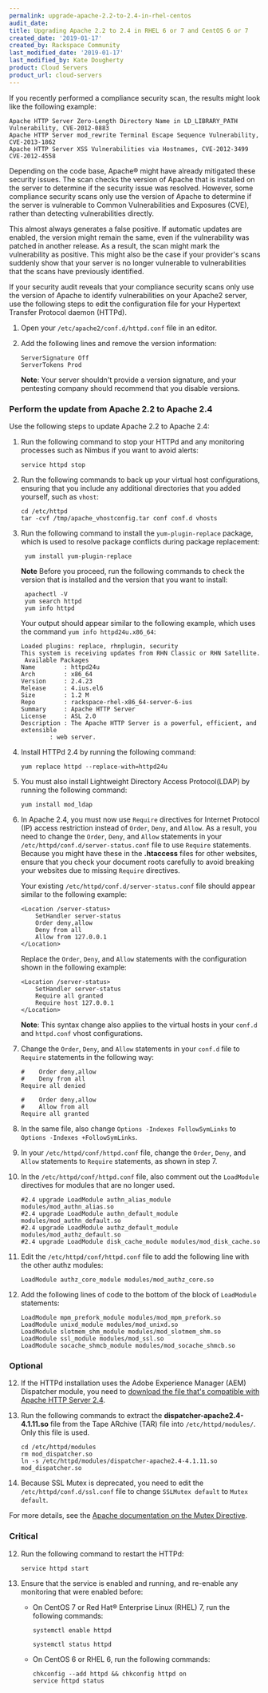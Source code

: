 ```yaml
---
permalink: upgrade-apache-2.2-to-2.4-in-rhel-centos
audit_date:
title: Upgrading Apache 2.2 to 2.4 in RHEL 6 or 7 and CentOS 6 or 7
created_date: '2019-01-17'
created_by: Rackspace Community
last_modified_date: '2019-01-17'
last_modified_by: Kate Dougherty
product: Cloud Servers
product_url: cloud-servers
---
```


If you recently performed a compliance security scan, the results might look like the following example:

    Apache HTTP Server Zero-Length Directory Name in LD_LIBRARY_PATH Vulnerability, CVE-2012-0883
    Apache HTTP Server mod_rewrite Terminal Escape Sequence Vulnerability, CVE-2013-1862
    Apache HTTP Server XSS Vulnerabilities via Hostnames, CVE-2012-3499 CVE-2012-4558

Depending on the code base, Apache&reg; might have already mitigated these security issues. The scan checks the version of Apache that is installed on the server to determine if the security issue was resolved. However, some compliance security scans only use the version of Apache to determine if the server is vulnerable to Common Vulnerabilities and Exposures (CVE), rather than detecting vulnerabilities directly. 

This almost always generates a false positive. If automatic updates are enabled, the version might remain the same, even if the vulnerability was patched in another release. As a result, the scan might mark the vulnerability as positive. This might also be the case if your provider's scans suddenly show that your server is no longer vulnerable to vulnerabilities that the scans have previously identified.

If your security audit reveals that your compliance security scans only use the version of Apache to identify vulnerabilities on your Apache2 server, use the following steps to edit the configuration file for your Hypertext Transfer Protocol daemon (HTTPd).

1. Open your `/etc/apache2/conf.d/httpd.conf` file in an editor. 

2. Add the following lines and remove the version information:

       ServerSignature Off
       ServerTokens Prod

   **Note**: Your server shouldn't provide a version signature, and your pentesting company should recommend that you disable 
   versions.

### Perform the update from Apache 2.2 to Apache 2.4

Use the following steps to update Apache 2.2 to Apache 2.4:

1. Run the following command to stop your HTTPd and any monitoring processes such as Nimbus if you want to avoid alerts:

       service httpd stop

2. Run the following commands to back up your virtual host configurations, ensuring that you include any additional 
   directories that you added yourself, such as `vhost`:

       cd /etc/httpd
       tar -cvf /tmp/apache_vhostconfig.tar conf conf.d vhosts

3. Run the following command to install the `yum-plugin-replace` package, which is used to resolve package conflicts during 
   package replacement:

        yum install yum-plugin-replace

   **Note** Before you proceed, run the following commands to check the version that is installed and the version that you 
   want to install:

        apachectl -V
        yum search httpd
        yum info httpd

   Your output should appear similar to the following example, which uses the command `yum info httpd24u.x86_64`:

       Loaded plugins: replace, rhnplugin, security
       This system is receiving updates from RHN Classic or RHN Satellite.
        Available Packages
       Name        : httpd24u
       Arch        : x86_64
       Version     : 2.4.23
       Release     : 4.ius.el6
       Size        : 1.2 M
       Repo        : rackspace-rhel-x86_64-server-6-ius
       Summary     : Apache HTTP Server
       License     : ASL 2.0
       Description : The Apache HTTP Server is a powerful, efficient, and extensible
               : web server.

4. Install HTTPd 2.4 by running the following command:

       yum replace httpd --replace-with=httpd24u

5. You must also install Lightweight Directory Access Protocol(LDAP) by running the following command:

       yum install mod_ldap

6. In Apache 2.4, you must now use `Require` directives for Internet Protocol (IP) access restriction instead of `Order`, 
   `Deny`, and `Allow`. As a result, you need to change the `Order`, `Deny`, and `Allow` statements in your 
   `/etc/httpd/conf.d/server-status.conf` file to use `Require` statements. Because you might have these in the **.htaccess** 
   files for other websites, ensure that you check your document roots carefully to avoid breaking your websites due to 
   missing `Require` directives.
   
   Your existing `/etc/httpd/conf.d/server-status.conf` file should appear similar to the following example:

       <Location /server-status>
           SetHandler server-status
           Order deny,allow
           Deny from all
           Allow from 127.0.0.1
       </Location>

   Replace the `Order`, `Deny`, and `Allow` statements with the configuration shown in the following example:

       <Location /server-status>
           SetHandler server-status
           Require all granted
           Require host 127.0.0.1
       </Location>

   **Note**: This syntax change also applies to the virtual hosts in your `conf.d` and `httpd.conf` vhost configurations.

7. Change the `Order`, `Deny`, and `Allow` statements in your `conf.d` file to `Require` statements in the following way:

       #    Order deny,allow
       #    Deny from all
       Require all denied
 
       #    Order deny,allow
       #    Allow from all
       Require all granted

8. In the same file, also change `Options -Indexes FollowSymLinks` to `Options -Indexes +FollowSymLinks`.

9. In your `/etc/httpd/conf/httpd.conf` file, change the `Order`, `Deny`, and `Allow` statements to `Require` statements, as shown in step 7.

10. In the `/etc/httpd/conf/httpd.conf` file, also comment out the `LoadModule` directives for modules that are no longer used.

        #2.4 upgrade LoadModule authn_alias_module modules/mod_authn_alias.so
        #2.4 upgrade LoadModule authn_default_module modules/mod_authn_default.so
        #2.4 upgrade LoadModule authz_default_module modules/mod_authz_default.so
        #2.4 upgrade LoadModule disk_cache_module modules/mod_disk_cache.so

11. Edit the `/etc/httpd/conf/httpd.conf` file to add the following line with the other authz modules:

        LoadModule authz_core_module modules/mod_authz_core.so
 
12. Add the following lines of code to the bottom of the block of `LoadModule` statements:

        LoadModule mpm_prefork_module modules/mod_mpm_prefork.so
        LoadModule unixd_module modules/mod_unixd.so
        LoadModule slotmem_shm_module modules/mod_slotmem_shm.so
        LoadModule ssl_module modules/mod_ssl.so
        LoadModule socache_shmcb_module modules/mod_socache_shmcb.so

### Optional

12. If the HTTPd installation uses the Adobe Experience Manager (AEM) Dispatcher module, you need to [download the file that's compatible with Apache HTTP Server 2.4](https://www.adobeaemcloud.com/content/companies/public/adobe/dispatcher/dispatcher.html).


13. Run the following commands to extract the **dispatcher-apache2.4-4.1.11.so** file from the Tape ARchive (TAR) file into 
    `/etc/httpd/modules/`. Only this file is used.

        cd /etc/httpd/modules
        rm mod_dispatcher.so
        ln -s /etc/httpd/modules/dispatcher-apache2.4-4.1.11.so mod_dispatcher.so

14. Because SSL Mutex is deprecated, you need to edit the `/etc/httpd/conf.d/ssl.conf` file to change `SSLMutex default` to `Mutex default`. 

For more details, see the [Apache documentation on the Mutex Directive](https://httpd.apache.org/docs/2.4/mod/core.html#mutex).

### Critical

12. Run the following command to restart the HTTPd:

        service httpd start

13. Ensure that the service is enabled and running, and re-enable any monitoring that were enabled before:

    - On CentOS 7 or Red Hat&reg; Enterprise Linux (RHEL) 7, run the following commands: 

          systemctl enable httpd

          systemctl status httpd

    - On CentOS 6 or RHEL 6, run the following commands:

          chkconfig --add httpd && chkconfig httpd on
          service httpd status
